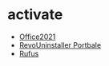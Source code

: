 # activate

* [Office2021](https://officecdn.microsoft.com/db/492350f6-3a01-4f97-b9c0-c7c6ddf67d60/media/en-us/ProPlus2021Retail.img)
* [RevoUninstaller Portbale](https://download.revouninstaller.com/download/RevoUninstaller_Portable.zip)
* [Rufus](https://github.com/pbatard/rufus/releases/download/v4.5/rufus-4.5p.exe)
